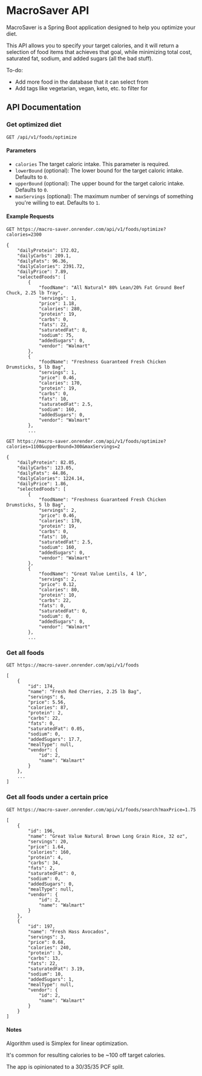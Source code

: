 # MacroSaver API

MacroSaver is a Spring Boot application designed to help you optimize your diet.

This API allows you to specify your target calories, and it will return a selection of food items that achieves that goal, while minimizing total cost, saturated fat, sodium, and added sugars (all the bad stuff).

To-do:
* Add more food in the database that it can select from
* Add tags like vegetarian, vegan, keto, etc. to filter for
  
## API Documentation

### Get optimized diet

`GET /api/v1/foods/optimize`

#### Parameters

- `calories` The target caloric intake. This parameter is required.
- `lowerBound` (optional): The lower bound for the target caloric intake. Defaults to `0`.
- `upperBound` (optional): The upper bound for the target caloric intake. Defaults to `0`.
- `maxServings` (optional): The maximum number of servings of something you're willing to eat. Defaults to `1`.

#### Example Requests

```http
GET https://macro-saver.onrender.com/api/v1/foods/optimize?calories=2300

{
    "dailyProtein": 172.02,
    "dailyCarbs": 209.1,
    "dailyFats": 96.36,
    "dailyCalories": 2391.72,
    "dailyPrice": 7.89,
    "selectedFoods": [
        {
            "foodName": "All Natural* 80% Lean/20% Fat Ground Beef Chuck, 2.25 lb Tray",
            "servings": 1,
            "price": 1.18,
            "calories": 280,
            "protein": 19,
            "carbs": 0,
            "fats": 22,
            "saturatedFat": 8,
            "sodium": 75,
            "addedSugars": 0,
            "vendor": "Walmart"
        },
        {
            "foodName": "Freshness Guaranteed Fresh Chicken Drumsticks, 5 lb Bag",
            "servings": 1,
            "price": 0.46,
            "calories": 170,
            "protein": 19,
            "carbs": 0,
            "fats": 10,
            "saturatedFat": 2.5,
            "sodium": 160,
            "addedSugars": 0,
            "vendor": "Walmart"
        },
        ...
```
```http
GET https://macro-saver.onrender.com/api/v1/foods/optimize?calories=1100&upperBound=300&maxServings=2

{
    "dailyProtein": 82.05,
    "dailyCarbs": 123.05,
    "dailyFats": 44.86,
    "dailyCalories": 1224.14,
    "dailyPrice": 1.86,
    "selectedFoods": [
        {
            "foodName": "Freshness Guaranteed Fresh Chicken Drumsticks, 5 lb Bag",
            "servings": 2,
            "price": 0.46,
            "calories": 170,
            "protein": 19,
            "carbs": 0,
            "fats": 10,
            "saturatedFat": 2.5,
            "sodium": 160,
            "addedSugars": 0,
            "vendor": "Walmart"
        },
        {
            "foodName": "Great Value Lentils, 4 lb",
            "servings": 2,
            "price": 0.12,
            "calories": 80,
            "protein": 10,
            "carbs": 22,
            "fats": 0,
            "saturatedFat": 0,
            "sodium": 0,
            "addedSugars": 0,
            "vendor": "Walmart"
        },
        ...
```
### Get all foods

```http
GET https://macro-saver.onrender.com/api/v1/foods

[
    {
        "id": 174,
        "name": "Fresh Red Cherries, 2.25 lb Bag",
        "servings": 6,
        "price": 5.56,
        "calories": 87,
        "protein": 2,
        "carbs": 22,
        "fats": 0,
        "saturatedFat": 0.05,
        "sodium": 0,
        "addedSugars": 17.7,
        "mealType": null,
        "vendor": {
            "id": 2,
            "name": "Walmart"
        }
    },
    ...
]
```

### Get all foods under a certain price
```http
GET https://macro-saver.onrender.com/api/v1/foods/search?maxPrice=1.75

[
    {
        "id": 196,
        "name": "Great Value Natural Brown Long Grain Rice, 32 oz",
        "servings": 20,
        "price": 1.64,
        "calories": 160,
        "protein": 4,
        "carbs": 34,
        "fats": 2,
        "saturatedFat": 0,
        "sodium": 0,
        "addedSugars": 0,
        "mealType": null,
        "vendor": {
            "id": 2,
            "name": "Walmart"
        }
    },
    {
        "id": 197,
        "name": "Fresh Hass Avocados",
        "servings": 3,
        "price": 0.68,
        "calories": 240,
        "protein": 3,
        "carbs": 13,
        "fats": 22,
        "saturatedFat": 3.19,
        "sodium": 10,
        "addedSugars": 1,
        "mealType": null,
        "vendor": {
            "id": 2,
            "name": "Walmart"
        }
    }
]
```

#### Notes

Algorithm used is Simplex for linear optimization.

It's common for resulting calories to be ~100 off target calories. 

The app is opinionated to a 30/35/35 PCF split. 
